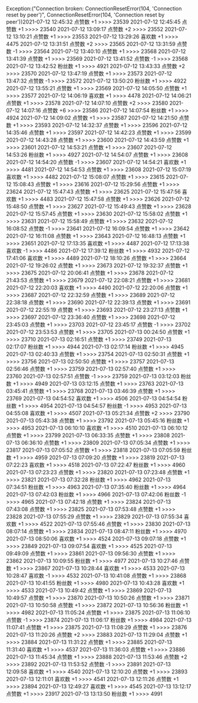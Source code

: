 Exception:("Connection broken: ConnectionResetError(104, 'Connection reset by peer')", ConnectionResetError(104, 'Connection reset by peer'))2021-07-12  12:45:32   点赞数 +1 >>>> 23539
2021-07-12  12:45:45   点赞数 +1 >>>> 23540
2021-07-12  13:09:17   点赞数 +2 >>>> 23552
2021-07-12  13:10:21   点赞数 +1 >>>> 23553
2021-07-12  13:29:26   喜欢数 +1 >>>> 4475
2021-07-12  13:31:51   点赞数 +2 >>>> 23565
2021-07-12  13:31:59   点赞数 -1 >>>> 23564
2021-07-12  13:40:10   点赞数 +1 >>>> 23568
2021-07-12  13:41:39   点赞数 +1 >>>> 23569
2021-07-12  13:41:52   点赞数 -1 >>>> 23568
2021-07-12  13:42:52   粉丝数 +1 >>>> 4921
2021-07-12  13:43:33   点赞数 +2 >>>> 23570
2021-07-12  13:47:19   点赞数 +1 >>>> 23573
2021-07-12  13:47:32   点赞数 -1 >>>> 23572
2021-07-12  13:50:20   粉丝数 +1 >>>> 4922
2021-07-12  13:55:21   点赞数 +1 >>>> 23569
2021-07-12  14:05:50   点赞数 +1 >>>> 23577
2021-07-12  14:06:19   喜欢数 +1 >>>> 4478
2021-07-12  14:06:21   点赞数 +1 >>>> 23578
2021-07-12  14:07:10   点赞数 +2 >>>> 23580
2021-07-12  14:07:16   点赞数 +6 >>>> 23586
2021-07-12  14:07:54   粉丝数 +1 >>>> 4924
2021-07-12  14:09:02   点赞数 +1 >>>> 23587
2021-07-12  14:21:50   点赞数 +1 >>>> 23593
2021-07-12  14:32:37   点赞数 +1 >>>> 23596
2021-07-12  14:35:46   点赞数 +1 >>>> 23597
2021-07-12  14:42:23   点赞数 +1 >>>> 23599
2021-07-12  14:43:28   点赞数 +1 >>>> 23600
2021-07-12  14:43:59   点赞数 +1 >>>> 23601
2021-07-12  14:53:21   点赞数 +1 >>>> 23607
2021-07-12  14:53:26   粉丝数 +1 >>>> 4927
2021-07-12  14:54:07   点赞数 +1 >>>> 23608
2021-07-12  14:54:20   点赞数 -1 >>>> 23607
2021-07-12  14:54:21   喜欢数 +1 >>>> 4481
2021-07-12  14:54:53   点赞数 +1 >>>> 23608
2021-07-12  15:07:19   喜欢数 +1 >>>> 4482
2021-07-12  15:08:07   点赞数 +1 >>>> 23615
2021-07-12  15:08:43   点赞数 +1 >>>> 23616
2021-07-12  15:29:56   点赞数 +1 >>>> 23624
2021-07-12  15:47:43   点赞数 +1 >>>> 23625
2021-07-12  15:47:56   喜欢数 +1 >>>> 4483
2021-07-12  15:47:58   点赞数 +1 >>>> 23626
2021-07-12  15:48:50   点赞数 +1 >>>> 23627
2021-07-12  15:49:43   点赞数 +1 >>>> 23628
2021-07-12  15:57:45   点赞数 +1 >>>> 23630
2021-07-12  15:58:02   点赞数 +1 >>>> 23631
2021-07-12  15:58:49   点赞数 +1 >>>> 23632
2021-07-12  16:08:52   点赞数 -1 >>>> 23641
2021-07-12  16:09:54   点赞数 +1 >>>> 23642
2021-07-12  16:11:08   点赞数 +1 >>>> 23643
2021-07-12  16:48:13   点赞数 +1 >>>> 23651
2021-07-12  17:13:35   喜欢数 +1 >>>> 4487
2021-07-12  17:13:38   喜欢数 -1 >>>> 4486
2021-07-12  17:39:12   粉丝数 +1 >>>> 4932
2021-07-12  17:41:06   喜欢数 +1 >>>> 4489
2021-07-12  18:10:26   点赞数 +1 >>>> 23664
2021-07-12  19:26:02   点赞数 +1 >>>> 23673
2021-07-12  19:32:37   点赞数 +1 >>>> 23675
2021-07-12  20:06:41   点赞数 +1 >>>> 23678
2021-07-12  21:43:53   点赞数 +1 >>>> 23679
2021-07-12  22:08:21   点赞数 +1 >>>> 23681
2021-07-12  22:20:03   喜欢数 +1 >>>> 4490
2021-07-12  22:20:06   点赞数 +1 >>>> 23687
2021-07-12  22:32:59   点赞数 +1 >>>> 23689
2021-07-12  22:38:18   点赞数 +1 >>>> 23690
2021-07-12  22:39:13   点赞数 +1 >>>> 23691
2021-07-12  22:55:19   点赞数 +1 >>>> 23693
2021-07-12  23:27:13   点赞数 +1 >>>> 23697
2021-07-12  23:36:40   点赞数 +1 >>>> 23698
2021-07-12  23:45:03   点赞数 +1 >>>> 23703
2021-07-12  23:45:17   点赞数 -1 >>>> 23702
2021-07-12  23:53:53   点赞数 +1 >>>> 23705
2021-07-13  00:24:50   点赞数 +1 >>>> 23710
2021-07-13  02:16:51   点赞数 +1 >>>> 23749
2021-07-13  02:17:07   粉丝数 +1 >>>> 4944
2021-07-13  02:17:14   粉丝数 +1 >>>> 4945
2021-07-13  02:40:33   点赞数 +1 >>>> 23754
2021-07-13  02:50:31   点赞数 +1 >>>> 23756
2021-07-13  02:50:50   点赞数 +1 >>>> 23757
2021-07-13  02:56:46   点赞数 +1 >>>> 23759
2021-07-13  02:57:40   点赞数 +1 >>>> 23760
2021-07-13  02:57:51   点赞数 -1 >>>> 23759
2021-07-13  03:12:03   粉丝数 +1 >>>> 4949
2021-07-13  03:12:15   点赞数 +1 >>>> 23763
2021-07-13  03:45:41   点赞数 +1 >>>> 23768
2021-07-13  03:46:39   点赞数 +1 >>>> 23769
2021-07-13  04:54:52   喜欢数 +1 >>>> 4506
2021-07-13  04:54:54   粉丝数 +1 >>>> 4954
2021-07-13  04:54:57   粉丝数 -1 >>>> 4953
2021-07-13  04:55:08   喜欢数 +1 >>>> 4507
2021-07-13  05:21:34   点赞数 +2 >>>> 23790
2021-07-13  05:43:38   点赞数 +1 >>>> 23792
2021-07-13  05:45:16   粉丝数 +1 >>>> 4953
2021-07-13  06:10:10   喜欢数 +1 >>>> 4510
2021-07-13  06:10:12   点赞数 +1 >>>> 23799
2021-07-13  06:33:35   点赞数 +1 >>>> 23808
2021-07-13  06:36:10   点赞数 +1 >>>> 23809
2021-07-13  07:05:34   点赞数 +1 >>>> 23817
2021-07-13  07:05:52   点赞数 +1 >>>> 23818
2021-07-13  07:05:59   粉丝数 +1 >>>> 4959
2021-07-13  07:09:20   点赞数 +1 >>>> 23819
2021-07-13  07:22:23   喜欢数 +1 >>>> 4518
2021-07-13  07:22:47   粉丝数 +1 >>>> 4960
2021-07-13  07:23:23   点赞数 +1 >>>> 23820
2021-07-13  07:23:48   点赞数 +1 >>>> 23821
2021-07-13  07:32:28   粉丝数 +1 >>>> 4962
2021-07-13  07:34:51   粉丝数 +1 >>>> 4963
2021-07-13  07:35:40   粉丝数 +1 >>>> 4964
2021-07-13  07:42:03   粉丝数 +1 >>>> 4966
2021-07-13  07:42:06   粉丝数 -1 >>>> 4965
2021-07-13  07:42:18   点赞数 +1 >>>> 23824
2021-07-13  07:43:08   点赞数 +1 >>>> 23825
2021-07-13  07:53:48   点赞数 +1 >>>> 23828
2021-07-13  07:55:29   点赞数 +1 >>>> 23829
2021-07-13  07:55:34   喜欢数 +1 >>>> 4522
2021-07-13  07:55:46   点赞数 +1 >>>> 23830
2021-07-13  08:07:14   点赞数 +1 >>>> 23834
2021-07-13  08:47:11   粉丝数 +1 >>>> 4970
2021-07-13  08:50:06   喜欢数 +1 >>>> 4524
2021-07-13  09:07:18   点赞数 +1 >>>> 23849
2021-07-13  09:07:54   喜欢数 +1 >>>> 4525
2021-07-13  09:49:09   点赞数 +1 >>>> 23861
2021-07-13  09:56:30   点赞数 +1 >>>> 23862
2021-07-13  10:09:55   粉丝数 +1 >>>> 4977
2021-07-13  10:27:46   点赞数 +1 >>>> 23867
2021-07-13  10:28:44   喜欢数 +1 >>>> 4533
2021-07-13  10:28:47   喜欢数 -1 >>>> 4532
2021-07-13  10:41:08   点赞数 +1 >>>> 23868
2021-07-13  10:41:55   粉丝数 +1 >>>> 4980
2021-07-13  10:43:28   喜欢数 +1 >>>> 4533
2021-07-13  10:49:42   点赞数 +1 >>>> 23869
2021-07-13  10:49:57   点赞数 +1 >>>> 23870
2021-07-13  10:50:26   点赞数 +1 >>>> 23871
2021-07-13  10:50:58   点赞数 +1 >>>> 23872
2021-07-13  10:56:36   粉丝数 +1 >>>> 4982
2021-07-13  11:05:24   点赞数 +1 >>>> 23875
2021-07-13  11:06:10   点赞数 -1 >>>> 23874
2021-07-13  11:06:17   粉丝数 +1 >>>> 4984
2021-07-13  11:07:41   点赞数 +1 >>>> 23875
2021-07-13  11:08:29   点赞数 +1 >>>> 23876
2021-07-13  11:20:26   点赞数 +2 >>>> 23883
2021-07-13  11:29:04   点赞数 +1 >>>> 23884
2021-07-13  11:31:22   点赞数 +1 >>>> 23885
2021-07-13  11:31:40   喜欢数 +1 >>>> 4537
2021-07-13  11:36:03   点赞数 +1 >>>> 23886
2021-07-13  11:45:34   点赞数 +1 >>>> 23888
2021-07-13  11:53:46   点赞数 +2 >>>> 23892
2021-07-13  11:53:52   点赞数 -1 >>>> 23891
2021-07-13  12:09:58   喜欢数 +1 >>>> 4540
2021-07-13  12:10:20   点赞数 +1 >>>> 23893
2021-07-13  12:11:01   喜欢数 +1 >>>> 4541
2021-07-13  12:11:26   点赞数 +1 >>>> 23894
2021-07-13  12:49:27   喜欢数 +1 >>>> 4545
2021-07-13  13:12:17   点赞数 +1 >>>> 23917
2021-07-13  13:13:50   粉丝数 +1 >>>> 4991
